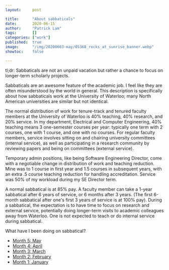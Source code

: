 ```yaml
---
layout:     post

title:      "About sabbaticals"
date:       2020-06-15
author:     "Patrick Lam"
tags:       []
categories: ["work"]
published:  true
image:      "/img/20200603-may/05368_rocks_at_sunrise_banner.webp"
showtoc:    false

---
```


tl;dr: Sabbaticals are not an unpaid vacation but rather a chance to focus on
longer-term scholarly projects.

Sabbaticals are an awesome feature of the academic job. I feel like they are
often misunderstood by the world in general. This description is specifically
about how sabbaticals work at the University of Waterloo; many North American
universities are similar but not identical.

The normal distribution of work for tenure-track and tenured faculty members at
the University of Waterloo is 40% teaching, 40% research, and 20% service.
In my department, Electrical and Computer Engineering, 40% teaching means
3 one-semester courses per year: typically one term with 2 courses,
one with 1 course, and one with no courses. For regular faculty members, service
involves sitting on and chairing university committees (internal service), as well
as participating in a research community by reviewing papers and being on committees
(external service).

Temporary admin positions, like being Software Engineering Director, come with a
negotiable change in distribution of work and teaching reduction. Mine
was to 1 course in first year and 1.5 courses in subsequent years,
with an extra .5 course teaching reduction for handling
accreditation. Service was 50% of my workload during my SE Director term.

A normal sabbatical is at 85% pay. A faculty member can take a 1-year
sabbatical after 6 years of service, or 6 months after 3 years. (The
first 6-month sabbatical after one's first 3 years of service is at
100% pay). During a sabbatical, the expectation is to have time to
focus on research and external service, potentially doing longer-term
visits to academic colleagues away from Waterloo. One is not expected to
teach or do internal service during sabbatical.

What have I been doing on sabbatical?
* <a href="https://patricklam.ca/post/20200603-may/">Month 5: May</a>
* <a href="https://patricklam.ca/post/20200501-april/">Month 4: April</a>
* <a href="https://patricklam.ca/post/20200401-third-month-in-wellington/">Month 3: March</a>
* <a href="https://patricklam.ca/post/20200309-second-month-in-wellington/">Month 2: February</a>
* <a href="https://patricklam.ca/post/20200131-first-month-in-wellington/">Month 1: January</a>